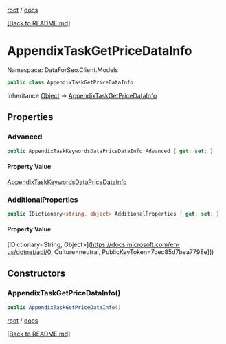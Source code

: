 [root](./../ "root") / [docs](./ "docs")

[[Back to README.md]](./../README.md "[Back to README.md]")

# AppendixTaskGetPriceDataInfo

Namespace: DataForSeo.Client.Models

```csharp
public class AppendixTaskGetPriceDataInfo
```

Inheritance [Object](https://docs.microsoft.com/en-us/dotnet/api/Object) → [AppendixTaskGetPriceDataInfo](./AppendixTaskGetPriceDataInfo.md)

## Properties

### **Advanced**

```csharp
public AppendixTaskKeywordsDataPriceDataInfo Advanced { get; set; }
```

#### Property Value

[AppendixTaskKeywordsDataPriceDataInfo](./AppendixTaskKeywordsDataPriceDataInfo.md)<br>

### **AdditionalProperties**

```csharp
public IDictionary<string, object> AdditionalProperties { get; set; }
```

#### Property Value

[IDictionary&lt;String, Object&gt;](https://docs.microsoft.com/en-us/dotnet/api/0, Culture=neutral, PublicKeyToken=7cec85d7bea7798e]])<br>

## Constructors

### **AppendixTaskGetPriceDataInfo()**

```csharp
public AppendixTaskGetPriceDataInfo()
```

[root](./../ "root") / [docs](./ "docs")

[[Back to README.md]](./../README.md "[Back to README.md]")